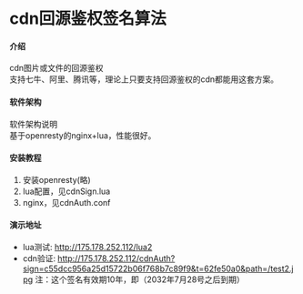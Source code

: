 # cdn回源鉴权签名算法

#### 介绍
cdn图片或文件的回源鉴权  
支持七牛、阿里、腾讯等，理论上只要支持回源鉴权的cdn都能用这套方案。


#### 软件架构
软件架构说明  
基于openresty的nginx+lua，性能很好。  



#### 安装教程

1. 安装openresty(略)
2. lua配置，见cdnSign.lua
3. nginx，见cdnAuth.conf

#### 演示地址

* lua测试: http://175.178.252.112/lua2
* cdn验证: http://175.178.252.112/cdnAuth?sign=c55dcc956a25d15722b06f768b7c89f9&t=62fe50a0&path=/test2.jpg
注：这个签名有效期10年，即（2032年7月28号之后到期）
